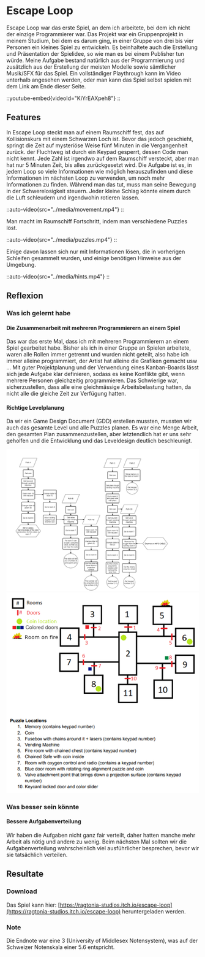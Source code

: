 # Escape Loop
Escape Loop war das erste Spiel, an dem ich arbeitete, bei dem ich nicht der einzige Programmierer war.
Das Projekt war ein Gruppenprojekt in meinem Studium, bei dem es darum ging, in einer Gruppe von drei bis vier Personen ein kleines Spiel zu entwickeln.
Es beinhaltete auch die Erstellung und Präsentation der Spielidee, so wie man es bei einem Publisher tun würde.
Meine Aufgabe bestand natürlich aus der Programmierung und zusätzlich aus der Erstellung der meisten Modelle sowie sämtlicher Musik/SFX für das Spiel.
Ein vollständiger Playthrough kann im Video unterhalb angesehen werden, oder man kann das Spiel selbst spielen mit dem Link am Ende dieser Seite.

::youtube-embed{videoId="KiYrEAXpeh8"}
::

## Features
In Escape Loop steckt man auf einem Raumschiff fest, das auf Kollisionskurs mit einem Schwarzen Loch ist.
Bevor das jedoch geschieht, springt die Zeit auf mysteriöse Weise fünf Minuten in die Vergangenheit zurück.
der Fluchtweg ist durch ein Keypad gesperrt, dessen Code man nicht kennt.
Jede Zahl ist irgendwo auf dem Raumschiff versteckt, aber man hat nur 5 Minuten Zeit, bis alles zurückgesetzt wird.
Die Aufgabe ist es, in jedem Loop so viele Informationen wie möglich herauszufinden und diese Informationen im nächsten Loop zu verwenden, um noch mehr Informationen zu finden.
Während man das tut, muss man seine Bewegung in der Schwerelosigkeit steuern.
Jeder kleine Schlag könnte einem durch die Luft schleudern und irgendwohin rotieren lassen.

::auto-video{src="../media/movement.mp4"}
::

Man macht im Raumschiff Fortschritt, indem man verschiedene Puzzles löst.

::auto-video{src="../media/puzzles.mp4"}
::

Einige davon lassen sich nur mit Informationen lösen, die in vorherigen Schleifen gesammelt wurden, und einige benötigen Hinweise aus der Umgebung.

::auto-video{src="../media/hints.mp4"}
::

## Reflexion

### Was ich gelernt habe

#### Die Zusammenarbeit mit mehreren Programmierern an einem Spiel
Das war das erste Mal, dass ich mit mehreren Programmierern an einem Spiel gearbeitet habe.
Bisher als ich in einer Gruppe an Spielen arbeitete, waren alle Rollen immer getrennt und wurden nicht geteilt, also habe ich immer alleine programmiert, der Artist hat alleine die
Grafiken gemacht usw ...
Mit guter Projektplanung und der Verwendung eines Kanban-Boards lässt sich jede Aufgabe klar definieren, sodass es keine Konflikte gibt, wenn mehrere Personen gleichzeitig
programmieren.
Das Schwierige war, sicherzustellen, dass alle eine gleichmässige Arbeitsbelastung hatten, da nicht alle die gleiche Zeit zur Verfügung hatten.


#### Richtige Levelplanung
Da wir ein Game Design Document (GDD) erstellen mussten, mussten wir auch das gesamte Level und alle Puzzles planen.
Es war eine Menge Arbeit, den gesamten Plan zusammenzustellen, aber letztendlich hat er uns sehr geholfen und die Entwicklung und das Leveldesign deutlich beschleunigt.

![gameplay flowchart](../media/flowchart.png)
![level layout](../media/level-layout.png)

### Was besser sein könnte

#### Bessere Aufgabenverteilung
Wir haben die Aufgaben nicht ganz fair verteilt, daher hatten manche mehr Arbeit als nötig und andere zu wenig.
Beim nächsten Mal sollten wir die Aufgabenverteilung wahrscheinlich viel ausführlicher besprechen, bevor wir sie tatsächlich verteilen.

## Resultate

### Download
Das Spiel kann hier: [https://ragtonia-studios.itch.io/escape-loop](https://ragtonia-studios.itch.io/escape-loop) heruntergeladen werden.

### Note
Die Endnote war eine 3 (University of Middlesex Notensystem), was auf der Schweizer Notenskala einer 5.6 entspricht.
